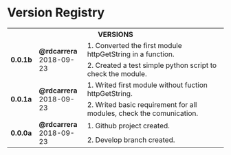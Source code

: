 # Version Registry

<table>
        <tr>
            <th colspan=3><b>VERSIONS</b></th>
        </tr>
        <tr>
            <td rowspan=2><b>0.0.1b</b></td>
            <td rowspan=2><b>@rdcarrera</b><br>2018-09-23</td>
            <td>1. Converted the first module httpGetString in a function.</td>
            <tr>
              <td>2. Created a test simple python script to check the module.</td>
            </tr>
        </tr>
        <tr>
            <td rowspan=2><b>0.0.1a</b></td>
            <td rowspan=2><b>@rdcarrera</b><br>2018-09-23</td>
            <td>1. Writed first module without fuction httpGetString.</td>
            <tr>
              <td>2. Writed basic requirement for all modules, check the comunication.</td>
            </tr>
        </tr>
        <tr>
            <td rowspan=2><b>0.0.0a</b></td>
            <td rowspan=2><b>@rdcarrera</b><br>2018-09-23</td>
            <td>1. Github project created.</td>
            <tr>
              <td>2. Develop branch created.</td>
            </tr>
        </tr>
</table>
